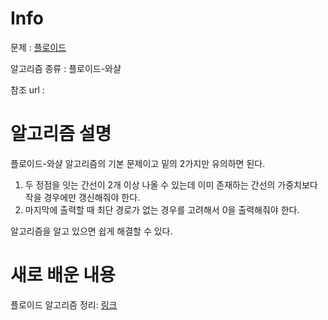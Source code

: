 # Info

  

문제 : [플로이드](https://www.acmicpc.net/problem/11404)

알고리즘 종류 : 플로이드-와샬

참조 url : 

  

# 알고리즘 설명
플로이드-와샬 알고리즘의 기본 문제이고 밑의 2가지만 유의하면 된다.
1. 두 정점을 잇는 간선이 2개 이상 나올 수 있는데 이미 존재하는 간선의 가중치보다 작을 경우에만 갱신해줘야 한다.
2. 마지막에 출력할 때 최단 경로가 없는 경우를 고려해서 0을 출력해줘야 한다.

알고리즘을 알고 있으면 쉽게 해결할 수 있다.



# 새로 배운 내용
플로이드 알고리즘 정리: [링크](https://neon-snapdragon-743.notion.site/825de402f824439bbb8bc086d51106d0)